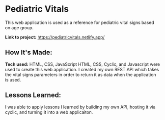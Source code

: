 # Pediatric Vitals
This web application is used as a reference for pediatric vital signs based on age group.

**Link to project:** https://pediatricvitals.netlify.app/
## How It's Made:

**Tech used:** HTML, CSS, JavaScript
HTML, CSS, Cyclic, and Javascript were used to create this web application. I created my own REST API which takes the vital signs parameters in order to return it as data when the application is used.

## Lessons Learned:
I was able to apply lessons I learned by building my own API, hosting it via cyclic, and turning it into a web applicaiton.
